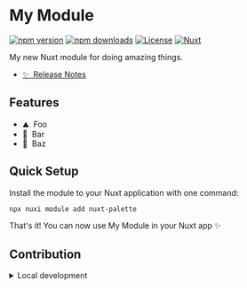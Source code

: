 <!--
Get your module up and running quickly.

Find and replace all on all files (CMD+SHIFT+F):
- Name: My Module
- Package name: nuxt-palette
- Description: My new Nuxt module
-->

# My Module

[![npm version][npm-version-src]][npm-version-href]
[![npm downloads][npm-downloads-src]][npm-downloads-href]
[![License][license-src]][license-href]
[![Nuxt][nuxt-src]][nuxt-href]

My new Nuxt module for doing amazing things.

- [✨ &nbsp;Release Notes](/CHANGELOG.md)
<!-- - [🏀 Online playground](https://stackblitz.com/github/your-org/nuxt-palette?file=playground%2Fapp.vue) -->
<!-- - [📖 &nbsp;Documentation](https://example.com) -->

## Features

<!-- Highlight some of the features your module provide here -->
- ⛰ &nbsp;Foo
- 🚠 &nbsp;Bar
- 🌲 &nbsp;Baz

## Quick Setup

Install the module to your Nuxt application with one command:

```bash
npx nuxi module add nuxt-palette
```

That's it! You can now use My Module in your Nuxt app ✨


## Contribution

<details>
  <summary>Local development</summary>
  
  ```bash
  # Install dependencies
  npm install
  
  # Generate type stubs
  npm run dev:prepare
  
  # Develop with the playground
  npm run dev
  
  # Build the playground
  npm run dev:build
  
  # Run ESLint
  npm run lint
  
  # Run Vitest
  npm run test
  npm run test:watch
  
  # Release new version
  npm run release
  ```

</details>


<!-- Badges -->
[npm-version-src]: https://img.shields.io/npm/v/nuxt-palette/latest.svg?style=flat&colorA=020420&colorB=00DC82
[npm-version-href]: https://npmjs.com/package/nuxt-palette

[npm-downloads-src]: https://img.shields.io/npm/dm/nuxt-palette.svg?style=flat&colorA=020420&colorB=00DC82
[npm-downloads-href]: https://npmjs.com/package/nuxt-palette

[license-src]: https://img.shields.io/npm/l/nuxt-palette.svg?style=flat&colorA=020420&colorB=00DC82
[license-href]: https://npmjs.com/package/nuxt-palette

[nuxt-src]: https://img.shields.io/badge/Nuxt-020420?logo=nuxt.js
[nuxt-href]: https://nuxt.com
